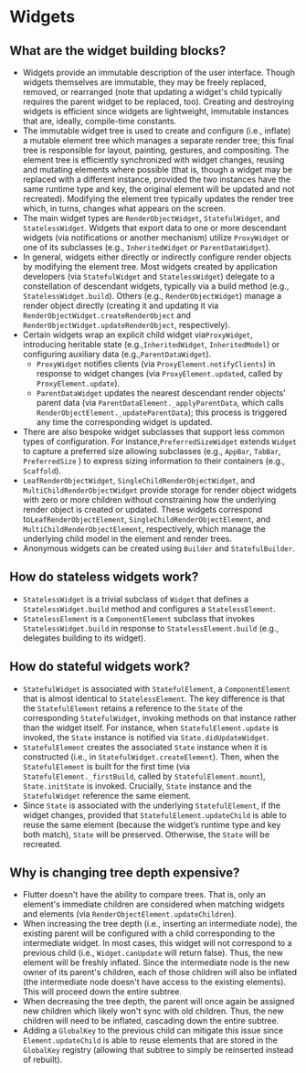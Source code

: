 # Widgets

## What are the widget building blocks?

* Widgets provide an immutable description of the user interface. Though widgets themselves are immutable, they may be freely replaced, removed, or rearranged \(note that updating a widget's child typically requires the parent widget to be replaced, too\). Creating and destroying widgets is efficient since widgets are lightweight, immutable instances that are, ideally, compile-time constants.
* The immutable widget tree is used to create and configure \(i.e., inflate\) a mutable element tree which manages a separate render tree; this final tree is responsible for layout, painting, gestures, and compositing. The element tree is efficiently synchronized with widget changes, reusing and mutating elements where possible \(that is, though a widget may be replaced with a different instance, provided the two instances have the same runtime type and key, the original element will be updated and not recreated\). Modifying the element tree typically updates the render tree which, in turns, changes what appears on the screen.
* The main widget types are `RenderObjectWidget`, `StatefulWidget`, and `StatelessWidget`. Widgets that export data to one or more descendant widgets \(via notifications or another mechanism\) utilize `ProxyWidget` or one of its subclasses \(e.g., `InheritedWidget` or `ParentDataWidget`\). 
* In general, widgets either directly or indirectly configure render objects by modifying the element tree. Most widgets created by application developers \(via `StatefulWidget` and `StatelessWidget`\) delegate to a constellation of descendant widgets, typically via a build method \(e.g., `StatelessWidget.build`\). Others \(e.g., `RenderObjectWidget`\) manage a render object directly \(creating it and updating it via `RenderObjectWidget.createRenderObject` and `RenderObjectWidget.updateRenderObject`, respectively\).
* Certain widgets wrap an explicit child widget via`ProxyWidget`, introducing heritable state \(e.g.,`InheritedWidget`, `InheritedModel`\) or configuring auxiliary data \(e.g.,`ParentDataWidget`\).
  * `ProxyWidget` notifies clients \(via `ProxyElement.notifyClients`\) in response to widget changes \(via `ProxyElement.updated`, called by `ProxyElement.update`\).
  * `ParentDataWidget` updates the nearest descendant render objects' parent data \(via `ParentDataElement._applyParentData`, which calls `RenderObjectElement._updateParentData`\); this process is triggered any time the corresponding widget is updated.
* There are also bespoke widget subclasses that support less common types of configuration. For instance,`PreferredSizeWidget` extends `Widget` to capture a preferred size allowing subclasses \(e.g., `AppBar`, `TabBar`, `PreferredSize` \) to express sizing information to their containers \(e.g., `Scaffold`\).
* `LeafRenderObjectWidget`, `SingleChildRenderObjectWidget`, and `MultiChildRenderObjectWidget` provide storage for render object widgets with zero or more children without constraining how the underlying render object is created or updated. These widgets correspond to`LeafRenderObjectElement`, `SingleChildRenderObjectElement`, and `MultiChildRenderObjectElement`, respectively, which manage the underlying child model in the element and render trees.
* Anonymous widgets can be created using `Builder` and `StatefulBuilder`.

## How do stateless widgets work?

* `StatelessWidget` is a trivial subclass of `Widget` that defines a `StatelessWidget.build` method and configures a `StatelessElement`.
* `StatelessElement` is a `ComponentElement` subclass that invokes `StatelessWidget.build` in response to `StatelessElement.build` \(e.g., delegates building to its widget\).

## How do stateful widgets work?

* `StatefulWidget` is associated with `StatefulElement`, a `ComponentElement` that is almost identical to `StatelessElement`. The key difference is that the `StatefulElement` retains a reference to the `State` of the corresponding `StatefulWidget`, invoking methods on that instance rather than the widget itself. For instance, when `StatefulElement.update` is invoked, the `State` instance is notified via `State.didUpdateWidget`.
* `StatefulElement` creates the associated `State` instance when it is constructed \(i.e., in `StatefulWidget.createElement`\). Then, when the `StatefulElement` is built for the first time \(via `StatefulElement._firstBuild`, called by `StatefulElement.mount`\), `State.initState` is invoked. Crucially, `State` instance and the `StatefulWidget` reference the same element.
* Since `State` is associated with the underlying `StatefulElement`, if the widget changes, provided that `StatefulElement.updateChild` is able to reuse the same element \(because the widget’s runtime type and key both match\), `State` will be preserved. Otherwise, the `State` will be recreated.

## Why is changing tree depth expensive?

* Flutter doesn't have the ability to compare trees. That is, only an element's immediate children are considered when matching widgets and elements \(via `RenderObjectElement.updateChildren`\).
* When increasing the tree depth \(i.e., inserting an intermediate node\), the existing parent will be configured with a child corresponding to the intermediate widget. In most cases, this widget will not correspond to a previous child \(i.e., `Widget.canUpdate` will return false\). Thus, the new element will be freshly inflated. Since the intermediate node is the new owner of its parent's children, each of those children will also be inflated \(the intermediate node doesn't have access to the existing elements\). This will proceed down the entire subtree.
* When decreasing the tree depth, the parent will once again be assigned new children which likely won't sync with old children. Thus, the new children will need to be inflated, cascading down the entire subtree.
* Adding a `GlobalKey` to the previous child can mitigate this issue since `Element.updateChild` is able to reuse elements that are stored in the `GlobalKey` registry \(allowing that subtree to simply be reinserted instead of rebuilt\).

